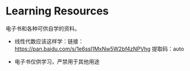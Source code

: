 # Learning Resources

电子书和各种可供自学的资料。

- 线性代数应该这样学：链接：https://pan.baidu.com/s/1e6ssI1MxNw5W2bf4zNPVhg 
提取码：auto 

- 电子书仅供学习，严禁用于其他用途